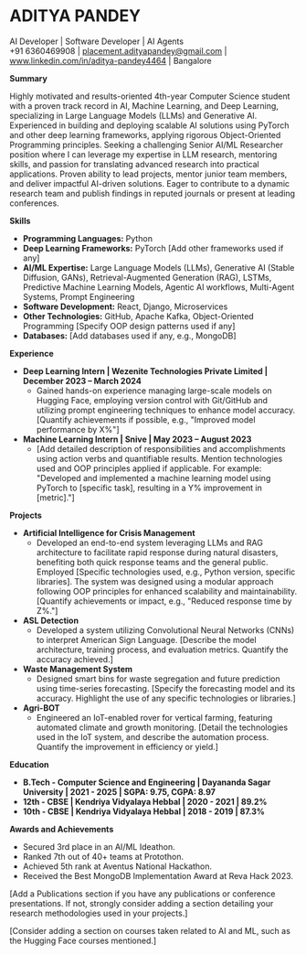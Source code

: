 # ADITYA PANDEY
AI Developer | Software Developer | AI Agents  
+91 6360469908 | placement.adityapandey@gmail.com | www.linkedin.com/in/aditya-pandey4464 | Bangalore

**Summary**

Highly motivated and results-oriented 4th-year Computer Science student with a proven track record in AI, Machine Learning, and Deep Learning, specializing in Large Language Models (LLMs) and Generative AI.  Experienced in building and deploying scalable AI solutions using PyTorch and other deep learning frameworks, applying rigorous Object-Oriented Programming principles.  Seeking a challenging Senior AI/ML Researcher position where I can leverage my expertise in LLM research, mentoring skills, and passion for translating advanced research into practical applications. Proven ability to lead projects, mentor junior team members, and deliver impactful AI-driven solutions. Eager to contribute to a dynamic research team and publish findings in reputed journals or present at leading conferences.


**Skills**

* **Programming Languages:** Python
* **Deep Learning Frameworks:** PyTorch [Add other frameworks used if any]
* **AI/ML Expertise:** Large Language Models (LLMs), Generative AI (Stable Diffusion, GANs), Retrieval-Augmented Generation (RAG), LSTMs, Predictive Machine Learning Models,  Agentic AI workflows, Multi-Agent Systems, Prompt Engineering
* **Software Development:** React, Django, Microservices
* **Other Technologies:**  GitHub, Apache Kafka, Object-Oriented Programming [Specify OOP design patterns used if any]
* **Databases:** [Add databases used if any, e.g., MongoDB]


**Experience**

* **Deep Learning Intern | Wezenite Technologies Private Limited | December 2023 – March 2024**
    * Gained hands-on experience managing large-scale models on Hugging Face, employing version control with Git/GitHub and utilizing prompt engineering techniques to enhance model accuracy.  [Quantify achievements if possible, e.g., "Improved model performance by X%"]
* **Machine Learning Intern | Snive | May 2023 – August 2023**
    * [Add detailed description of responsibilities and accomplishments using action verbs and quantifiable results.  Mention technologies used and OOP principles applied if applicable. For example: "Developed and implemented a machine learning model using PyTorch to [specific task], resulting in a Y% improvement in [metric]."]


**Projects**

* **Artificial Intelligence for Crisis Management**
    * Developed an end-to-end system leveraging LLMs and RAG architecture to facilitate rapid response during natural disasters, benefiting both quick response teams and the general public.  Employed [Specific technologies used, e.g., Python version, specific libraries].  The system was designed using a modular approach following OOP principles for enhanced scalability and maintainability. [Quantify achievements or impact, e.g., "Reduced response time by Z%."]
* **ASL Detection**
    * Developed a system utilizing Convolutional Neural Networks (CNNs) to interpret American Sign Language.  [Describe the model architecture, training process, and evaluation metrics.  Quantify the accuracy achieved.]
* **Waste Management System**
    * Designed smart bins for waste segregation and future prediction using time-series forecasting.  [Specify the forecasting model and its accuracy. Highlight the use of any specific technologies or libraries.]
* **Agri-BOT**
    * Engineered an IoT-enabled rover for vertical farming, featuring automated climate and growth monitoring.  [Detail the technologies used in the IoT system, and describe the automation process. Quantify the improvement in efficiency or yield.]


**Education**

* **B.Tech - Computer Science and Engineering | Dayananda Sagar University | 2021 - 2025 | SGPA: 9.75, CGPA: 8.97**
* **12th - CBSE | Kendriya Vidyalaya Hebbal | 2020 - 2021 | 89.2%**
* **10th - CBSE | Kendriya Vidyalaya Hebbal | 2018 - 2019 | 87.3%**

**Awards and Achievements**

* Secured 3rd place in an AI/ML Ideathon.
* Ranked 7th out of 40+ teams at Protothon.
* Achieved 5th rank at Aventus National Hackathon.
* Received the Best MongoDB Implementation Award at Reva Hack 2023.

[Add a Publications section if you have any publications or conference presentations.  If not, strongly consider adding a section detailing your research methodologies used in your projects.]

[Consider adding a section on courses taken related to AI and ML, such as the Hugging Face courses mentioned.]